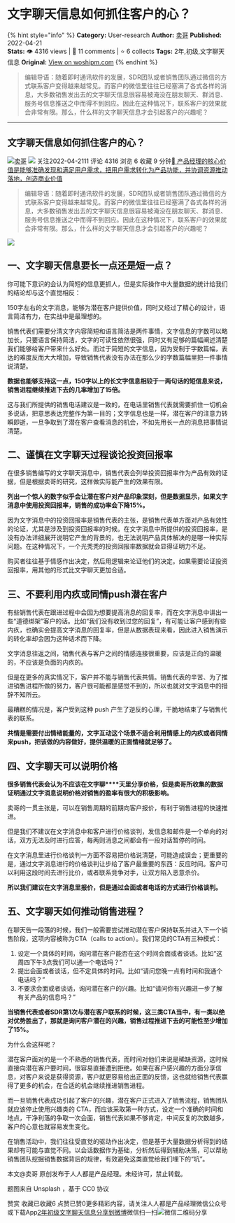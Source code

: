 # 文字聊天信息如何抓住客户的心？
{% hint style="info" %}
**Category:** User-research
**Author:** [卖哥](https://www.woshipm.com/u/1327927)
**Published:** 2022-04-21  
**Stats:** 👁️ 4316 views | 💬 11 comments | ⭐ 6 collects
**Tags:** 2年,初级,文字聊天信息
**Original:** [View on woshipm.com](https://www.woshipm.com/user-research/5404190.html)
{% endhint %}
> 编辑导语：随着即时通讯软件的发展，SDR团队或者销售团队通过微信的方式联系客户变得越来越常见。而客户的微信里往往已经塞满了各式各样的消息，大多数销售发出去的文字聊天信息很容易被淹没在朋友聊天、群消息、服务号信息推送之中而得不到回应。因此在这种情况下，联系客户的效果就会非常有限。那么，什么样的文字聊天信息才会引起客户的兴趣呢？

---

## 文字聊天信息如何抓住客户的心？

[![](https://image.woshipm.com/wp-files/2021/09/hZVY8k7V5oVLRPY8BAM4.jpg!/both/72x72)](https://www.woshipm.com/u/1327927)[卖哥](https://www.woshipm.com/u/1327927) ![](https://static.woshipm.com/tag/1101_1@2x.png) 关注2022-04-2111 评论 4316 浏览 6 收藏 9 分钟[🔗 产品经理的核心价值是能够准确发现和满足用户需求，把用户需求转化为产品功能，并协调资源推动落地，创造商业价值](https://ke.qidianla.com/courses/90pm)

> 编辑导语：随着即时通讯软件的发展，SDR团队或者销售团队通过微信的方式联系客户变得越来越常见。而客户的微信里往往已经塞满了各式各样的消息，大多数销售发出去的文字聊天信息很容易被淹没在朋友聊天、群消息、服务号信息推送之中而得不到回应。因此在这种情况下，联系客户的效果就会非常有限。那么，什么样的文字聊天信息才会引起客户的兴趣呢？

![](https://image.yunyingpai.com/wp/2022/04/LbZwwlO7rGOUYTXu5nm3.jpg)

## 一、文字聊天信息要长一点还是短一点？

你可能下意识的会认为简短的信息更抓人，但是实际操作中大量数据的统计给我们的结论却与这个直觉相反：

150字左右的文字消息，能够为潜在客户提供价值，同时又经过了精心的设计，语言简洁有力，在实战中是最理想的。

销售代表们需要分清文字内容简短和语言简洁是两件事情，文字信息的字数可以略加长，只要语言保持简洁，文字的可读性依然很强，同时又有足够的篇幅阐述清楚我们能够给客户带来什么好处。而过于简短的文字信息，因为受制于字数篇幅，表达的难度反而大大增加，导致销售代表没有办法在那么少的字数篇幅里把一件事情说清楚。

**数据也能够支持这一点，150字以上的长文字信息相较于一两句话的短信息来说，销售进程继续推进下去的几率增加了15倍。**

这与我们所提供的销售电话建议是一致的，在电话里销售代表就需要抓住一切机会多说话，把意思表达完整作为第一目的；文字信息也是一样，潜在客户的注意力转瞬即逝，一旦争取到了潜在客户查看消息的机会，不如先用长一点的消息把事情说清楚。

## 二、谨慎在文字聊天过程谈论投资回报率

在很多销售编写的文字聊天消息中，销售代表会列举投资回报率作为产品有效的证据，但是根据卖哥的研究，这样做实际能产生的效果有限。

**列出一个惊人的数字似乎会让潜在客户对产品印象深刻，但是数据显示，如果文字消息中使用投资回报率，销售的成功率会下降15%。**

因为文字消息中的投资回报率是销售代表的主张，是销售代表单方面对产品有效性的论证，尤其是涉及到投资回报率的时候。在文字消息中所提供的投资回报率，是没有办法详细展开说明它产生的背景的，也无法说明产品具体解决的是哪一种实际问题。在这种情况下，一个光秃秃的投资回报率数据就会显得证明力不足。

购买者往往基于情感作出决定，然后用逻辑来论证他们的决定。如果需要论证投资回报率，用其他的形式比文字聊天更加合适。

## 三、不要利用内疚或同情push潜在客户

有些销售代表在跟进过程中会因为想要提高消息的回复率，而在文字消息中讲出一些“道德绑架”客户的话。比如“我们没有收到过您的回复”，有可能让客户感到有些内疚，也确实会提高文字消息的回复率，但是从数据表现来看，因此进入销售演示的转化率却会因为这种话术而下降。

文字消息往返之间，销售代表与客户之间的情感连接很重要，应该是正向的温暖的，不应该是负面的内疚的。

但是在更多的真实情况下，客户并不能与销售代表共情。销售代表的辛苦、为了推进销售进程所做的努力，客户很可能都是感觉不到的，所以也就对文字消息中的措辞不知所云。

最糟糕的情况是，客户受到这种 push 产生了逆反的心理，干脆地结束了与销售代表的联系。

**共情是需要付出情绪能量的，文字互动这个场景不适合利用情感上的内疚或者同情来push，把该做的内容做好，提供温暖的正面情绪就足够了。**

## 四、文字聊天可以说明价格

**很多销售代表会认为不应该在文字聊****天里分享价格，但是卖哥所收集的数据证明通过文字消息说明价格对销售的盈率有很大的积极影响。**

卖哥的一贯主张是，可以在销售周期的前期向客户报价，有利于销售进程的快速推进。

但是我们不建议在文字消息中和客户进行价格谈判，发信息和邮件是一个单向的对话，双方无法及时进行应答，每两则消息之间都会有一段对话暂停的时间。

在文字消息里进行价格谈判一方面不容易把价格说清楚，可能造成误会；更重要的是，通过文字消息进行的价格谈判让步给了客户最重要的东西：反应时间。客户可以利用这段时间去进行比价，或者联系竞争对手，让双方陷入恶意杀价。

**所以我们建议在文字消息里报价，但是通过会面或者电话的方式进行价格谈判。**

## 五、文字聊天如何推动销售进程？

在聊天告一段落的时候，我们一般需要尝试推动潜在客户保持联系并进入下一个销售阶段，这项内容被称为CTA（calls to action）。我们常见的CTA有三种模式：

1.  设定一个具体的时间，询问潜在客户能否在这个时间会面或者谈话。比如“这周四下午3点我们可以通一个电话吗？”
2.  提出会面或者谈话，但不定具体的时间。比如“请问您晚一点有时间和我通个电话吗？”
3.  不要求会面或者谈话，询问潜在客户的兴趣。比如“请问你有兴趣进一步了解有关产品的信息吗？”

**当销售代表或者SDR第1次与潜在客户联系的时候，这三类CTA当中，有一类以绝对优势胜出了，那就是询问客户潜在的兴趣，销售过程推进下去的可能性至少增加了15%。**

为什么会这样呢？

潜在客户面对的是一个不熟悉的销售代表，而时间对他们来说是稀缺资源，这时候直接向潜在客户要时间，很容易直接遭到拒绝。如果在客户感兴趣的方面分享信息，对客户来说是获得资源，客户就更容易给出正面的反馈，这也就给销售代表赢得了更多的机会，在合适的机会继续推进销售进程。

而一旦销售代表成功引起了客户的兴趣，潜在客户正式进入了销售流程，销售团队就应该停止使用兴趣类的 CTA，而应该采取第一种方式，设定一个准确的时间和地点，干净利落的争取一次会面，销售代表如果不够肯定，中间反复的次数越多，客户的心意也就容易发生变化。

在销售活动中，我们往往受直觉的驱动作出决定，但是基于大量数据分析得到的结果却有可能与直觉不同。以会话数据作为基础，分析然后得到辅助决策，可以帮助销售团队挖掘销售数据背后的规律，有效避免这类直觉给我们埋下的“坑”。

本文@卖哥 原创发布于人人都是产品经理。未经许可，禁止转载。

题图来自 Unsplash ，基于 CC0 协议

赞赏 收藏已收藏6 点赞已赞0更多精彩内容，请关注人人都是产品经理微信公众号或下载App[2年](https://www.woshipm.com/tag/2%e5%b9%b4)[初级](https://www.woshipm.com/tag/%e5%88%9d%e7%ba%a7)[文字聊天信息](https://www.woshipm.com/tag/%e6%96%87%e5%ad%97%e8%81%8a%e5%a4%a9%e4%bf%a1%e6%81%af)[分享到微博](https://service.weibo.com/share/share.php?appkey=2775287854&title=文字聊天信息如何抓住客户的心？&url=https://www.woshipm.com/user-research/5404190.html&pic=https://image.yunyingpai.com/wp/2022/04/LbZwwlO7rGOUYTXu5nm3.jpg)微信扫一扫![微信二维码](https://api.pwmqr.com/qrcode/create/?url=https://www.woshipm.com/user-research/5404190.html)分享